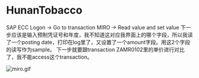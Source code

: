 # HunanTobacco

SAP ECC Logon -> Go to transaction MIRO -> Read value and set value 
下一步应该是输入预制凭证号和年度，我不知道这对应我界面上的哪个字段，所以我读了一个posting date，打印在log里了，又设置了一个amount字段。用这2个字段的读写作为sample。
下一步就要跟transaction ZAMR0102里的单价进行对比了，我不能access这个transaction。

![miro.gif](https://github.com/paulatsydney/HunanTobacco/blob/master/demo/miro.gif)
